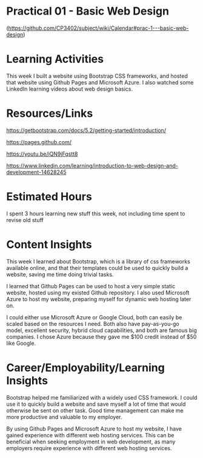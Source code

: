 
# Practical 01 - Basic Web Design
(https://github.com/CP3402/subject/wiki/Calendar#prac-1---basic-web-design)

# Learning Activities
This week I built a website using Bootstrap CSS frameworks, and hosted that website using Github Pages and Microsoft Azure. I also watched some LinkedIn learning videos about web design basics.

# Resources/Links
https://getbootstrap.com/docs/5.2/getting-started/introduction/  

https://pages.github.com/  

https://youtu.be/iQN9jFqstt8  

https://www.linkedin.com/learning/introduction-to-web-design-and-development-14628245

# Estimated Hours
I spent 3 hours learning new stuff this week, not including time spent to revise old stuff

# Content Insights
This week I learned about Bootstrap, which is a library of css frameworks available online, and that their templates could be used to quickly build a website, saving me time doing trivial tasks.  

I learned that Github Pages can be used to host a very simple static website, hosted using my existed Github repository. I also used Microsoft Azure to host my website, preparing myself for dynamic web hosting later on.  

I could either use Microsoft Azure or Google Cloud, both can easily be scaled based on the resources I need. Both also have pay-as-you-go model, excellent security, hybrid cloud capabilities, and both are famous big companies. I chose Azure because they gave me $100 credit instead of $50 like Google.

# Career/Employability/Learning Insights
Bootstrap helped me familiarized with a widely used CSS framework. I could use it to quickly build a website and save myself a lot of time that would otherwise be sent on other task. Good time management can make me more productive and valuable to my employer.  

By using Github Pages and Microsoft Azure to host my website, I have gained experience with different web hosting services. This can be beneficial when seeking employment in web development, as many employers require experience with different web hosting services.